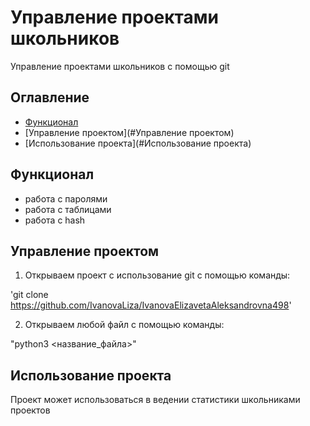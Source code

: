 # Управление проектами школьников 

Управление проектами школьников с помощью git 

## Оглавление
- [Функционал](#функционал)
- [Управление проектом](#Управление проектом)
- [Использование проекта](#Использование проекта)

## Функционал

- работа с паролями
- работа с таблицами
- работа с hash

## Управление проектом
1. Открываем проект с использование git с помощью команды:

'git clone https://github.com/IvanovaLiza/IvanovaElizavetaAleksandrovna498'

2. Открываем любой файл с помощью команды:

"python3 <название_файла>"


## Использование проекта

Проект может использоваться в ведении статистики школьниками проектов